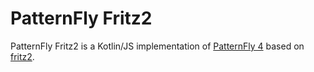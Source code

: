 # PatternFly Fritz2

PatternFly Fritz2 is a Kotlin/JS implementation of [PatternFly 4](https://www.patternfly.org/v4/) based on [fritz2](https://www.fritz2.dev/). 

